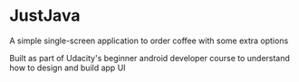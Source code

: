 # JustJava
A simple single-screen application to order coffee with some extra options

Built as part of Udacity's beginner android developer course to understand how to design and build app UI
